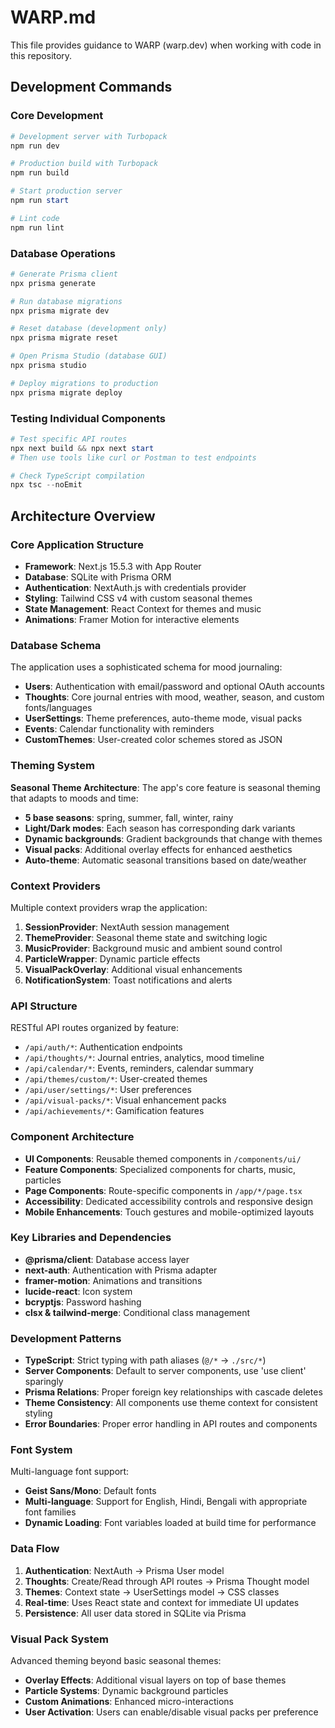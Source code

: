# WARP.md

This file provides guidance to WARP (warp.dev) when working with code in this repository.

## Development Commands

### Core Development
```powershell
# Development server with Turbopack
npm run dev

# Production build with Turbopack
npm run build

# Start production server
npm run start

# Lint code
npm run lint
```

### Database Operations
```powershell
# Generate Prisma client
npx prisma generate

# Run database migrations
npx prisma migrate dev

# Reset database (development only)
npx prisma migrate reset

# Open Prisma Studio (database GUI)
npx prisma studio

# Deploy migrations to production
npx prisma migrate deploy
```

### Testing Individual Components
```powershell
# Test specific API routes
npx next build && npx next start
# Then use tools like curl or Postman to test endpoints

# Check TypeScript compilation
npx tsc --noEmit
```

## Architecture Overview

### Core Application Structure
- **Framework**: Next.js 15.5.3 with App Router
- **Database**: SQLite with Prisma ORM
- **Authentication**: NextAuth.js with credentials provider
- **Styling**: Tailwind CSS v4 with custom seasonal themes
- **State Management**: React Context for themes and music
- **Animations**: Framer Motion for interactive elements

### Database Schema
The application uses a sophisticated schema for mood journaling:
- **Users**: Authentication with email/password and optional OAuth accounts
- **Thoughts**: Core journal entries with mood, weather, season, and custom fonts/languages
- **UserSettings**: Theme preferences, auto-theme mode, visual packs
- **Events**: Calendar functionality with reminders
- **CustomThemes**: User-created color schemes stored as JSON

### Theming System
**Seasonal Theme Architecture**: The app's core feature is seasonal theming that adapts to moods and time:
- **5 base seasons**: spring, summer, fall, winter, rainy
- **Light/Dark modes**: Each season has corresponding dark variants
- **Dynamic backgrounds**: Gradient backgrounds that change with themes
- **Visual packs**: Additional overlay effects for enhanced aesthetics
- **Auto-theme**: Automatic seasonal transitions based on date/weather

### Context Providers
Multiple context providers wrap the application:
1. **SessionProvider**: NextAuth session management
2. **ThemeProvider**: Seasonal theme state and switching logic
3. **MusicProvider**: Background music and ambient sound control
4. **ParticleWrapper**: Dynamic particle effects
5. **VisualPackOverlay**: Additional visual enhancements
6. **NotificationSystem**: Toast notifications and alerts

### API Structure
RESTful API routes organized by feature:
- `/api/auth/*`: Authentication endpoints
- `/api/thoughts/*`: Journal entries, analytics, mood timeline
- `/api/calendar/*`: Events, reminders, calendar summary
- `/api/themes/custom/*`: User-created themes
- `/api/user/settings/*`: User preferences
- `/api/visual-packs/*`: Visual enhancement packs
- `/api/achievements/*`: Gamification features

### Component Architecture
- **UI Components**: Reusable themed components in `/components/ui/`
- **Feature Components**: Specialized components for charts, music, particles
- **Page Components**: Route-specific components in `/app/*/page.tsx`
- **Accessibility**: Dedicated accessibility controls and responsive design
- **Mobile Enhancements**: Touch gestures and mobile-optimized layouts

### Key Libraries and Dependencies
- **@prisma/client**: Database access layer
- **next-auth**: Authentication with Prisma adapter
- **framer-motion**: Animations and transitions
- **lucide-react**: Icon system
- **bcryptjs**: Password hashing
- **clsx & tailwind-merge**: Conditional class management

### Development Patterns
- **TypeScript**: Strict typing with path aliases (`@/*` → `./src/*`)
- **Server Components**: Default to server components, use 'use client' sparingly
- **Prisma Relations**: Proper foreign key relationships with cascade deletes
- **Theme Consistency**: All components use theme context for consistent styling
- **Error Boundaries**: Proper error handling in API routes and components

### Font System
Multi-language font support:
- **Geist Sans/Mono**: Default fonts
- **Multi-language**: Support for English, Hindi, Bengali with appropriate font families
- **Dynamic Loading**: Font variables loaded at build time for performance

### Data Flow
1. **Authentication**: NextAuth → Prisma User model
2. **Thoughts**: Create/Read through API routes → Prisma Thought model
3. **Themes**: Context state → UserSettings model → CSS classes
4. **Real-time**: Uses React state and context for immediate UI updates
5. **Persistence**: All user data stored in SQLite via Prisma

### Visual Pack System
Advanced theming beyond basic seasonal themes:
- **Overlay Effects**: Additional visual layers on top of base themes
- **Particle Systems**: Dynamic background particles
- **Custom Animations**: Enhanced micro-interactions
- **User Activation**: Users can enable/disable visual packs per preference